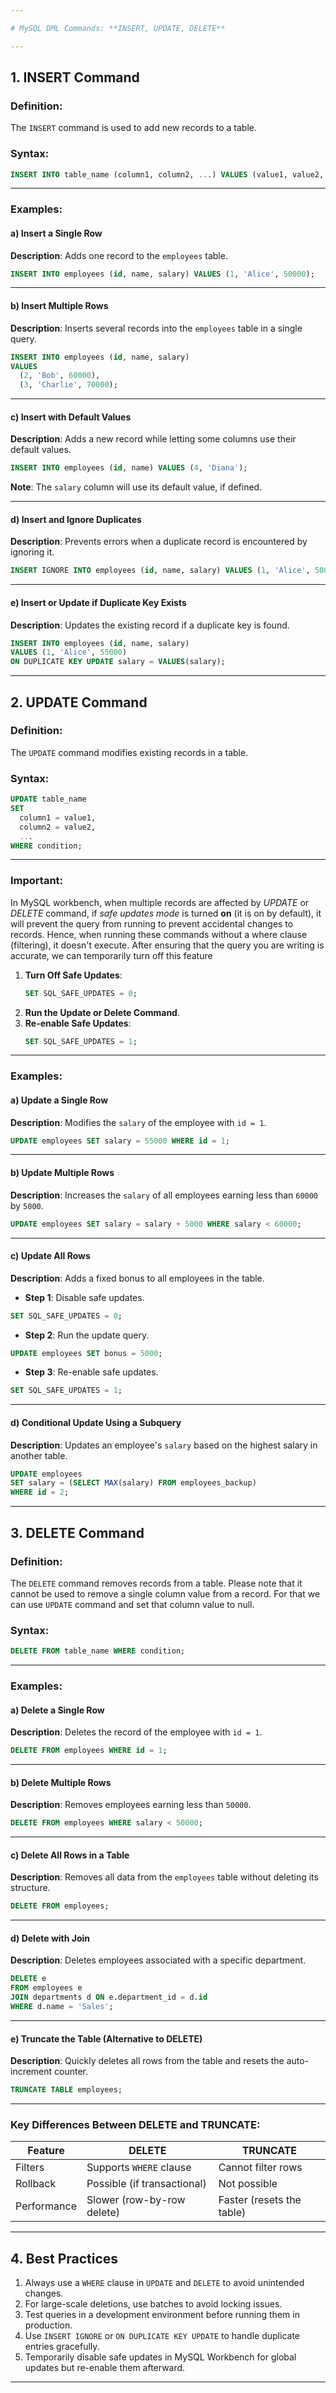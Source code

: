 ```yaml
---

# MySQL DML Commands: **INSERT, UPDATE, DELETE**

---
```


## 1. **INSERT Command**

### **Definition**:
The `INSERT` command is used to add new records to a table.

### **Syntax**:
```sql
INSERT INTO table_name (column1, column2, ...) VALUES (value1, value2, ...);
```

---

### **Examples**:

#### **a) Insert a Single Row**
**Description**: Adds one record to the `employees` table.
```sql
INSERT INTO employees (id, name, salary) VALUES (1, 'Alice', 50000);
```

---

#### **b) Insert Multiple Rows**
**Description**: Inserts several records into the `employees` table in a single query.
```sql
INSERT INTO employees (id, name, salary) 
VALUES 
  (2, 'Bob', 60000),
  (3, 'Charlie', 70000);
```

---

#### **c) Insert with Default Values**
**Description**: Adds a new record while letting some columns use their default values.
```sql
INSERT INTO employees (id, name) VALUES (4, 'Diana');
```
**Note**: The `salary` column will use its default value, if defined.

---

#### **d) Insert and Ignore Duplicates**
**Description**: Prevents errors when a duplicate record is encountered by ignoring it.
```sql
INSERT IGNORE INTO employees (id, name, salary) VALUES (1, 'Alice', 50000);
```

---

#### **e) Insert or Update if Duplicate Key Exists**
**Description**: Updates the existing record if a duplicate key is found.
```sql
INSERT INTO employees (id, name, salary)
VALUES (1, 'Alice', 55000)
ON DUPLICATE KEY UPDATE salary = VALUES(salary);
```

---

## 2. **UPDATE Command**

### **Definition**:
The `UPDATE` command modifies existing records in a table.

### **Syntax**:
```sql
UPDATE table_name
SET
  column1 = value1,
  column2 = value2,
  ...
WHERE condition;
```

---

### **Important**:  
In MySQL workbench, when multiple records are affected by *UPDATE* or *DELETE* command, if *safe updates mode* is turned **on** (it is on by default), it will prevent the query from running to prevent accidental changes to records.
Hence, when running these commands without a where clause (filtering), it doesn't execute.
After ensuring that the query you are writing is accurate, we can temporarily turn off this feature 
1. **Turn Off Safe Updates**:
   ```sql
   SET SQL_SAFE_UPDATES = 0;
   ```
2. **Run the Update or Delete Command**.
3. **Re-enable Safe Updates**:
   ```sql
   SET SQL_SAFE_UPDATES = 1;
   ```

---

### **Examples**:

#### **a) Update a Single Row**
**Description**: Modifies the `salary` of the employee with `id = 1`.
```sql
UPDATE employees SET salary = 55000 WHERE id = 1;
```

---

#### **b) Update Multiple Rows**
**Description**: Increases the `salary` of all employees earning less than `60000` by `5000`.
```sql
UPDATE employees SET salary = salary + 5000 WHERE salary < 60000;
```

---

#### **c) Update All Rows**
**Description**: Adds a fixed bonus to all employees in the table.  
- **Step 1**: Disable safe updates.
```sql
SET SQL_SAFE_UPDATES = 0;
```
- **Step 2**: Run the update query.
```sql
UPDATE employees SET bonus = 5000;
```
- **Step 3**: Re-enable safe updates.
```sql
SET SQL_SAFE_UPDATES = 1;
```

---

#### **d) Conditional Update Using a Subquery**
**Description**: Updates an employee's `salary` based on the highest salary in another table.
```sql
UPDATE employees
SET salary = (SELECT MAX(salary) FROM employees_backup)
WHERE id = 2;
```

---

## 3. **DELETE Command**

### **Definition**:
The `DELETE` command removes records from a table. Please note that it cannot be used to remove a single column value from a record. For that we can use `UPDATE` command and set that column value to null.

### **Syntax**:
```sql
DELETE FROM table_name WHERE condition;
```

---

### **Examples**:

#### **a) Delete a Single Row**
**Description**: Deletes the record of the employee with `id = 1`.
```sql
DELETE FROM employees WHERE id = 1;
```

---

#### **b) Delete Multiple Rows**
**Description**: Removes employees earning less than `50000`.
```sql
DELETE FROM employees WHERE salary < 50000;
```

---

#### **c) Delete All Rows in a Table**
**Description**: Removes all data from the `employees` table without deleting its structure.
```sql
DELETE FROM employees;
```

---

#### **d) Delete with Join**
**Description**: Deletes employees associated with a specific department.
```sql
DELETE e
FROM employees e
JOIN departments d ON e.department_id = d.id
WHERE d.name = 'Sales';
```

---

#### **e) Truncate the Table (Alternative to DELETE)**
**Description**: Quickly deletes all rows from the table and resets the auto-increment counter.
```sql
TRUNCATE TABLE employees;
```

---

### **Key Differences Between DELETE and TRUNCATE**:
| Feature            | DELETE                     | TRUNCATE                      |
|--------------------|----------------------------|--------------------------------|
| Filters            | Supports `WHERE` clause   | Cannot filter rows            |
| Rollback           | Possible (if transactional)| Not possible                  |
| Performance        | Slower (row-by-row delete)| Faster (resets the table)     |

---

## 4. **Best Practices**
1. Always use a `WHERE` clause in `UPDATE` and `DELETE` to avoid unintended changes.  
2. For large-scale deletions, use batches to avoid locking issues.  
3. Test queries in a development environment before running them in production.  
4. Use `INSERT IGNORE` or `ON DUPLICATE KEY UPDATE` to handle duplicate entries gracefully.  
5. Temporarily disable safe updates in MySQL Workbench for global updates but re-enable them afterward.

---
